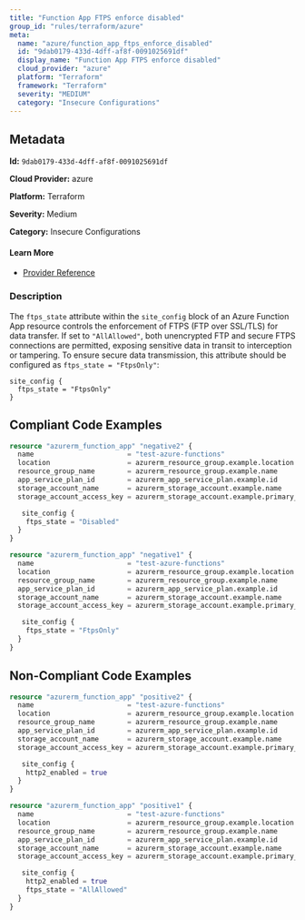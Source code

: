 ```yaml
---
title: "Function App FTPS enforce disabled"
group_id: "rules/terraform/azure"
meta:
  name: "azure/function_app_ftps_enforce_disabled"
  id: "9dab0179-433d-4dff-af8f-0091025691df"
  display_name: "Function App FTPS enforce disabled"
  cloud_provider: "azure"
  platform: "Terraform"
  framework: "Terraform"
  severity: "MEDIUM"
  category: "Insecure Configurations"
---
```

## Metadata

**Id:** `9dab0179-433d-4dff-af8f-0091025691df`

**Cloud Provider:** azure

**Platform:** Terraform

**Severity:** Medium

**Category:** Insecure Configurations

#### Learn More

 - [Provider Reference](https://registry.terraform.io/providers/hashicorp/azurerm/latest/docs/resources/function_app#ftps_state)

### Description

 The `ftps_state` attribute within the `site_config` block of an Azure Function App resource controls the enforcement of FTPS (FTP over SSL/TLS) for data transfer. If set to `"AllAllowed"`, both unencrypted FTP and secure FTPS connections are permitted, exposing sensitive data in transit to interception or tampering. To ensure secure data transmission, this attribute should be configured as `ftps_state = "FtpsOnly"`:

```
site_config {
  ftps_state = "FtpsOnly"
}
```


## Compliant Code Examples
```terraform
resource "azurerm_function_app" "negative2" {
  name                       = "test-azure-functions"
  location                   = azurerm_resource_group.example.location
  resource_group_name        = azurerm_resource_group.example.name
  app_service_plan_id        = azurerm_app_service_plan.example.id
  storage_account_name       = azurerm_storage_account.example.name
  storage_account_access_key = azurerm_storage_account.example.primary_access_key

   site_config {
    ftps_state = "Disabled"
  }
}

```

```terraform
resource "azurerm_function_app" "negative1" {
  name                       = "test-azure-functions"
  location                   = azurerm_resource_group.example.location
  resource_group_name        = azurerm_resource_group.example.name
  app_service_plan_id        = azurerm_app_service_plan.example.id
  storage_account_name       = azurerm_storage_account.example.name
  storage_account_access_key = azurerm_storage_account.example.primary_access_key

   site_config {
    ftps_state = "FtpsOnly"
  }
}

```
## Non-Compliant Code Examples
```terraform
resource "azurerm_function_app" "positive2" {
  name                       = "test-azure-functions"
  location                   = azurerm_resource_group.example.location
  resource_group_name        = azurerm_resource_group.example.name
  app_service_plan_id        = azurerm_app_service_plan.example.id
  storage_account_name       = azurerm_storage_account.example.name
  storage_account_access_key = azurerm_storage_account.example.primary_access_key

   site_config {
    http2_enabled = true
  }
}

```

```terraform
resource "azurerm_function_app" "positive1" {
  name                       = "test-azure-functions"
  location                   = azurerm_resource_group.example.location
  resource_group_name        = azurerm_resource_group.example.name
  app_service_plan_id        = azurerm_app_service_plan.example.id
  storage_account_name       = azurerm_storage_account.example.name
  storage_account_access_key = azurerm_storage_account.example.primary_access_key

   site_config {
    http2_enabled = true
    ftps_state = "AllAllowed"
  }
}

```